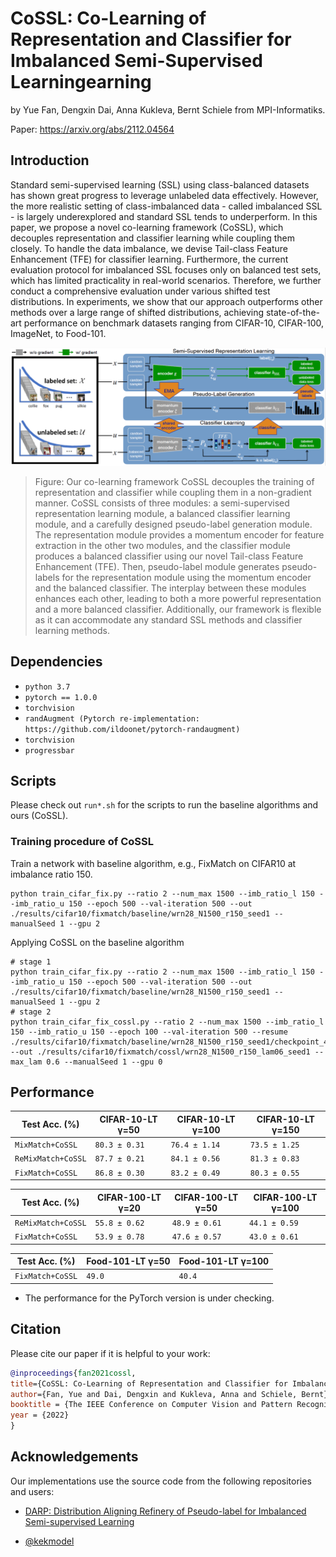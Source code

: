 # CoSSL: Co-Learning of Representation and Classifier for Imbalanced Semi-Supervised Learningearning

by Yue Fan, Dengxin Dai, Anna Kukleva, Bernt Schiele from MPI-Informatiks.

Paper: https://arxiv.org/abs/2112.04564


## Introduction

Standard semi-supervised learning (SSL) using class-balanced datasets has shown great progress to leverage unlabeled data effectively. However, the more realistic setting of class-imbalanced data - called imbalanced SSL - is largely underexplored and standard SSL tends to underperform. In this paper, we propose a novel co-learning framework (CoSSL), which decouples representation and classifier learning while coupling them closely. To handle the data imbalance, we devise Tail-class Feature Enhancement (TFE) for classifier learning. Furthermore, the current evaluation protocol for imbalanced SSL focuses only on balanced test sets, which has limited practicality in real-world scenarios. Therefore, we further conduct a comprehensive evaluation under various shifted test distributions. In experiments, we show that our approach outperforms other methods over a large range of shifted distributions, achieving state-of-the-art performance on benchmark datasets ranging from CIFAR-10, CIFAR-100, ImageNet, to Food-101.  

<p align="center">
    <img src="images/pipeline.png" width="800"/>
</p>

> Figure: Our co-learning framework CoSSL decouples the training of representation and classifier while coupling them in a non-gradient manner. CoSSL consists of three modules: a semi-supervised representation learning module, a balanced classifier learning module, and a carefully designed pseudo-label generation module. The representation module provides a momentum encoder for feature extraction in the other two modules, and the classifier module produces a balanced classifier using our novel Tail-class Feature Enhancement (TFE). Then, pseudo-label module generates pseudo-labels for the representation module using the momentum encoder and the balanced classifier. The interplay between these modules enhances each other, leading to both a more powerful representation and a more balanced classifier. Additionally, our framework is flexible as it can accommodate any standard SSL methods and classifier learning methods.


## Dependencies

* `python 3.7`
* `pytorch == 1.0.0`
* `torchvision`
* `randAugment (Pytorch re-implementation: https://github.com/ildoonet/pytorch-randaugment)`
* `torchvision`
* `progressbar`

## Scripts
Please check out `run*.sh` for the scripts to run the baseline algorithms and ours (CoSSL).

### Training procedure of CoSSL 
Train a network with baseline algorithm, e.g., FixMatch on CIFAR10 at imbalance ratio 150.
```
python train_cifar_fix.py --ratio 2 --num_max 1500 --imb_ratio_l 150 --imb_ratio_u 150 --epoch 500 --val-iteration 500 --out ./results/cifar10/fixmatch/baseline/wrn28_N1500_r150_seed1 --manualSeed 1 --gpu 2
```
Applying CoSSL on the baseline algorithm
```
# stage 1
python train_cifar_fix.py --ratio 2 --num_max 1500 --imb_ratio_l 150 --imb_ratio_u 150 --epoch 500 --val-iteration 500 --out ./results/cifar10/fixmatch/baseline/wrn28_N1500_r150_seed1 --manualSeed 1 --gpu 2
# stage 2
python train_cifar_fix_cossl.py --ratio 2 --num_max 1500 --imb_ratio_l 150 --imb_ratio_u 150 --epoch 100 --val-iteration 500 --resume ./results/cifar10/fixmatch/baseline/wrn28_N1500_r150_seed1/checkpoint_401.pth.tar --out ./results/cifar10/fixmatch/cossl/wrn28_N1500_r150_lam06_seed1 --max_lam 0.6 --manualSeed 1 --gpu 0
```
## Performance

| Test Acc. (%)      | CIFAR-10-LT γ=50 | CIFAR-10-LT γ=100 | CIFAR-10-LT γ=150 |
|--------------------|------------------|-------------------|-------------------|
| `MixMatch+CoSSL`   | `80.3 ± 0.31`    | `76.4 ± 1.14`     | `73.5 ± 1.25`     |
| `ReMixMatch+CoSSL` | `87.7 ± 0.21`    | `84.1 ± 0.56`     | `81.3 ± 0.83`     |
| `FixMatch+CoSSL`   | `86.8 ± 0.30`    | `83.2 ± 0.49`     | `80.3 ± 0.55`     |

| Test Acc. (%)      | CIFAR-100-LT γ=20 | CIFAR-100-LT γ=50 | CIFAR-100-LT γ=100 |
|--------------------|-------------------|-------------------|--------------------|
| `ReMixMatch+CoSSL` | `55.8 ± 0.62`     | `48.9 ± 0.61`     | `44.1 ± 0.59`      |
| `FixMatch+CoSSL`   | `53.9 ± 0.78`     | `47.6 ± 0.57`     | `43.0 ± 0.61`      |

| Test Acc. (%)      | Food-101-LT γ=50 | Food-101-LT γ=100 |
|--------------------|------------------|-------------------|
| `FixMatch+CoSSL`   | `49.0`           | `40.4`            |

* The performance for the PyTorch version is under checking.

## Citation

Please cite our paper if it is helpful to your work:

```bibtex
@inproceedings{fan2021cossl,
title={CoSSL: Co-Learning of Representation and Classifier for Imbalanced Semi-Supervised Learning},
author={Fan, Yue and Dai, Dengxin and Kukleva, Anna and Schiele, Bernt},
booktitle = {The IEEE Conference on Computer Vision and Pattern Recognition (CVPR)},
year = {2022}
}
```

## Acknowledgements

Our implementations use the source code from the following repositories and users:

* [DARP: Distribution Aligning Refinery of Pseudo-label for Imbalanced Semi-supervised Learning](https://github.com/bbuing9/DARP)

* [@kekmodel](https://github.com/kekmodel/FixMatch-pytorch)
